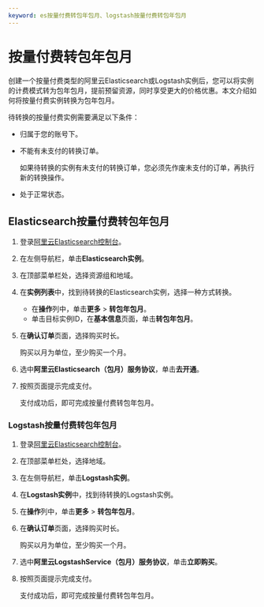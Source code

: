 ```yaml
---
keyword: es按量付费转包年包月、logstash按量付费转包年包月
---
```


# 按量付费转包年包月

创建一个按量付费类型的阿里云Elasticsearch或Logstash实例后，您可以将实例的计费模式转为包年包月，提前预留资源，同时享受更大的价格优惠。本文介绍如何将按量付费实例转换为包年包月。

待转换的按量付费实例需要满足以下条件：

-   归属于您的账号下。
-   不能有未支付的转换订单。

    如果待转换的实例有未支付的转换订单，您必须先作废未支付的订单，再执行新的转换操作。

-   处于正常状态。

## Elasticsearch按量付费转包年包月

1.  登录[阿里云Elasticsearch控制台](https://elasticsearch.console.aliyun.com/#/home)。

2.  在左侧导航栏，单击**Elasticsearch实例**。

3.  在顶部菜单栏处，选择资源组和地域。

4.  在**实例列表**中，找到待转换的Elasticsearch实例，选择一种方式转换。

    -   在**操作**列中，单击**更多** \> **转包年包月**。
    -   单击目标实例ID，在**基本信息**页面，单击**转包年包月**。
5.  在**确认订单**页面，选择购买时长。

    购买以月为单位，至少购买一个月。

6.  选中**阿里云Elasticsearch（包月）服务协议**，单击**去开通**。

7.  按照页面提示完成支付。

    支付成功后，即可完成按量付费转包年包月。


### Logstash按量付费转包年包月

1.  登录[阿里云Elasticsearch控制台](https://elasticsearch.console.aliyun.com/#/home)。

2.  在顶部菜单栏处，选择地域。

3.  在左侧导航栏，单击**Logstash实例**。

4.  在**Logstash实例**中，找到待转换的Logstash实例。

5.  在**操作**列中，单击**更多** \> **转包年包月**。

6.  在**确认订单**页面，选择购买时长。

    购买以月为单位，至少购买一个月。

7.  选中**阿里云LogstashService（包月）服务协议**，单击**立即购买**。

8.  按照页面提示完成支付。

    支付成功后，即可完成按量付费转包年包月。


